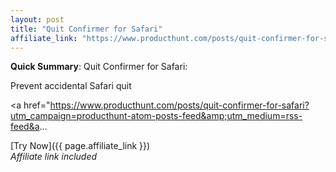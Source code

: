 ```yaml
---
layout: post
title: "Quit Confirmer for Safari"
affiliate_link: "https://www.producthunt.com/posts/quit-confirmer-for-safari?ref=autoverse&utm_source=autoverse"
---
```


**Quick Summary**: Quit Confirmer for Safari: <p>
            Prevent accidental Safari quit
          </p>
          <p>
            <a href="https://www.producthunt.com/posts/quit-confirmer-for-safari?utm_campaign=producthunt-atom-posts-feed&amp;utm_medium=rss-feed&a...

[Try Now]({{ page.affiliate_link }})  
*Affiliate link included*
